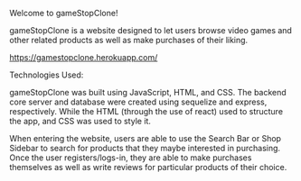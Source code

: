 Welcome to gameStopClone!

gameStopClone is a website designed to let users browse video games and other related products as well as make purchases of their liking.

https://gamestopclone.herokuapp.com/

Technologies Used:

gameStopClone was built using JavaScript, HTML, and CSS. The backend core server and database were created using sequelize and express, respectively. While the HTML (through the use of react) used to structure the app, and CSS was used to style it.

When entering the website, users are able to use the Search Bar or Shop Sidebar to search for products that they maybe interested in purchasing. Once the user registers/logs-in, they are able to make purchases themselves as well as write reviews for particular products of their choice.
